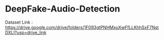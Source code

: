 # DeepFake-Audio-Detection

Dataset Link : https://drive.google.com/drive/folders/1F093gtPNHMxuXwFfLLKhhSxF7NstDXLI?usp=drive_link
